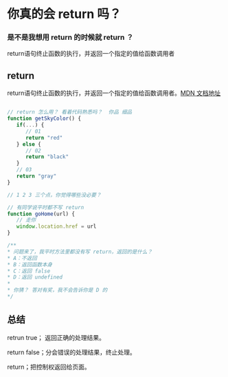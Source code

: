 # 你真的会 return 吗？

### 是不是我想用 return 的时候就 return ？

return语句终止函数的执行，并返回一个指定的值给函数调用者


## return
return语句终止函数的执行，并返回一个指定的值给函数调用者。<a target = "blank"  href="https://developer.mozilla.org/zh-CN/docs/Web/JavaScript/Reference/Statements/return">MDN 文档地址</a>

```js

// return 怎么用？ 看着代码熟悉吗？  你品 细品
function getSkyColor() {
   if(...) {
      // 01
      return "red"
   } else {
      // 02
      return "black"
   }
   // 03
   return "gray"
}

// 1 2 3 三个点，你觉得哪些没必要？ 

// 有同学说平时都不写 return
function goHome(url) {
   // 走你
   window.location.href = url
}

/**
* 问题来了，我平时方法里都没有写 return，返回的是什么？ 
* A：不返回
* B：返回函数本身
* C：返回 false
* D：返回 undefined
* 
* 你猜？ 答对有奖，我不会告诉你是 D 的
*/

```

## 总结
retrun true； 返回正确的处理结果。

return false；分会错误的处理结果，终止处理。

return；把控制权返回给页面。
